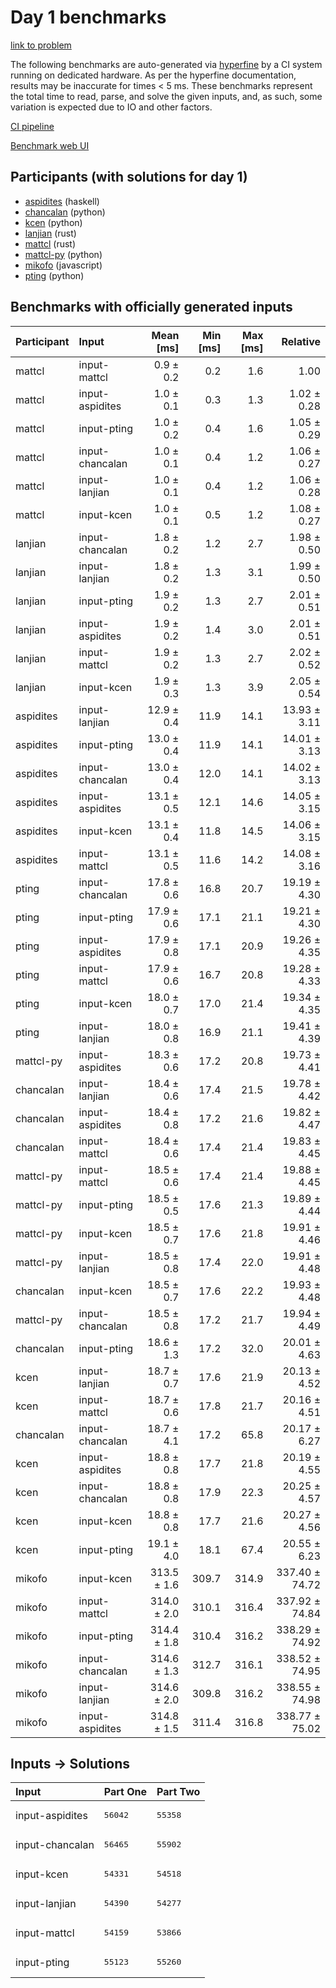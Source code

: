 # Day 1 benchmarks

[link to problem](https://adventofcode.com/2023/day/1)

The following benchmarks are auto-generated via
[hyperfine](https://github.com/sharkdp/hyperfine) by a CI system running on
dedicated hardware. As per the hyperfine documentation, results may be
inaccurate for times < 5 ms. These benchmarks represent the total time to read,
parse, and solve the given inputs, and, as such, some variation is expected due
to IO and other factors.

[CI pipeline](http://ci.papercode.net:8080/teams/main/pipelines/aoc2023)

[Benchmark web UI](https://aoc.ancalagon.black)


## Participants (with solutions for day 1)

- [aspidites](https://github.com/aspidites/aoc2023) (haskell)
- [chancalan](https://github.com/chancalan/aoc2023) (python)
- [kcen](https://github.com/kcen/aoc2023) (python)
- [lanjian](https://github.com/lanjian/aoc-2023) (rust)
- [mattcl](https://github.com/mattcl/aoc2023) (rust)
- [mattcl-py](https://github.com/mattcl/aoc2023-py) (python)
- [mikofo](https://github.com/mikofo/advent-of-code-2023) (javascript)
- [pting](https://github.com/pting/aoc2023) (python)


## Benchmarks with officially generated inputs

| Participant | Input | Mean [ms] | Min [ms] | Max [ms] | Relative |
|:---|:---|---:|---:|---:|---:|
| mattcl | input-mattcl | 0.9 ± 0.2 | 0.2 | 1.6 | 1.00 |
| mattcl | input-aspidites | 1.0 ± 0.1 | 0.3 | 1.3 | 1.02 ± 0.28 |
| mattcl | input-pting | 1.0 ± 0.2 | 0.4 | 1.6 | 1.05 ± 0.29 |
| mattcl | input-chancalan | 1.0 ± 0.1 | 0.4 | 1.2 | 1.06 ± 0.27 |
| mattcl | input-lanjian | 1.0 ± 0.1 | 0.4 | 1.2 | 1.06 ± 0.28 |
| mattcl | input-kcen | 1.0 ± 0.1 | 0.5 | 1.2 | 1.08 ± 0.27 |
| lanjian | input-chancalan | 1.8 ± 0.2 | 1.2 | 2.7 | 1.98 ± 0.50 |
| lanjian | input-lanjian | 1.8 ± 0.2 | 1.3 | 3.1 | 1.99 ± 0.50 |
| lanjian | input-pting | 1.9 ± 0.2 | 1.3 | 2.7 | 2.01 ± 0.51 |
| lanjian | input-aspidites | 1.9 ± 0.2 | 1.4 | 3.0 | 2.01 ± 0.51 |
| lanjian | input-mattcl | 1.9 ± 0.2 | 1.3 | 2.7 | 2.02 ± 0.52 |
| lanjian | input-kcen | 1.9 ± 0.3 | 1.3 | 3.9 | 2.05 ± 0.54 |
| aspidites | input-lanjian | 12.9 ± 0.4 | 11.9 | 14.1 | 13.93 ± 3.11 |
| aspidites | input-pting | 13.0 ± 0.4 | 11.9 | 14.1 | 14.01 ± 3.13 |
| aspidites | input-chancalan | 13.0 ± 0.4 | 12.0 | 14.1 | 14.02 ± 3.13 |
| aspidites | input-aspidites | 13.1 ± 0.5 | 12.1 | 14.6 | 14.05 ± 3.15 |
| aspidites | input-kcen | 13.1 ± 0.4 | 11.8 | 14.5 | 14.06 ± 3.15 |
| aspidites | input-mattcl | 13.1 ± 0.5 | 11.6 | 14.2 | 14.08 ± 3.16 |
| pting | input-chancalan | 17.8 ± 0.6 | 16.8 | 20.7 | 19.19 ± 4.30 |
| pting | input-pting | 17.9 ± 0.6 | 17.1 | 21.1 | 19.21 ± 4.30 |
| pting | input-aspidites | 17.9 ± 0.8 | 17.1 | 20.9 | 19.26 ± 4.35 |
| pting | input-mattcl | 17.9 ± 0.6 | 16.7 | 20.8 | 19.28 ± 4.33 |
| pting | input-kcen | 18.0 ± 0.7 | 17.0 | 21.4 | 19.34 ± 4.35 |
| pting | input-lanjian | 18.0 ± 0.8 | 16.9 | 21.1 | 19.41 ± 4.39 |
| mattcl-py | input-aspidites | 18.3 ± 0.6 | 17.2 | 20.8 | 19.73 ± 4.41 |
| chancalan | input-lanjian | 18.4 ± 0.6 | 17.4 | 21.5 | 19.78 ± 4.42 |
| chancalan | input-aspidites | 18.4 ± 0.8 | 17.2 | 21.6 | 19.82 ± 4.47 |
| chancalan | input-mattcl | 18.4 ± 0.6 | 17.4 | 21.4 | 19.83 ± 4.45 |
| mattcl-py | input-mattcl | 18.5 ± 0.6 | 17.4 | 21.4 | 19.88 ± 4.45 |
| mattcl-py | input-pting | 18.5 ± 0.5 | 17.6 | 21.3 | 19.89 ± 4.44 |
| mattcl-py | input-kcen | 18.5 ± 0.7 | 17.6 | 21.8 | 19.91 ± 4.46 |
| mattcl-py | input-lanjian | 18.5 ± 0.8 | 17.4 | 22.0 | 19.91 ± 4.48 |
| chancalan | input-kcen | 18.5 ± 0.7 | 17.6 | 22.2 | 19.93 ± 4.48 |
| mattcl-py | input-chancalan | 18.5 ± 0.8 | 17.2 | 21.7 | 19.94 ± 4.49 |
| chancalan | input-pting | 18.6 ± 1.3 | 17.2 | 32.0 | 20.01 ± 4.63 |
| kcen | input-lanjian | 18.7 ± 0.7 | 17.6 | 21.9 | 20.13 ± 4.52 |
| kcen | input-mattcl | 18.7 ± 0.6 | 17.8 | 21.7 | 20.16 ± 4.51 |
| chancalan | input-chancalan | 18.7 ± 4.1 | 17.2 | 65.8 | 20.17 ± 6.27 |
| kcen | input-aspidites | 18.8 ± 0.8 | 17.7 | 21.8 | 20.19 ± 4.55 |
| kcen | input-chancalan | 18.8 ± 0.8 | 17.9 | 22.3 | 20.25 ± 4.57 |
| kcen | input-kcen | 18.8 ± 0.8 | 17.7 | 21.6 | 20.27 ± 4.56 |
| kcen | input-pting | 19.1 ± 4.0 | 18.1 | 67.4 | 20.55 ± 6.23 |
| mikofo | input-kcen | 313.5 ± 1.6 | 309.7 | 314.9 | 337.40 ± 74.72 |
| mikofo | input-mattcl | 314.0 ± 2.0 | 310.1 | 316.4 | 337.92 ± 74.84 |
| mikofo | input-pting | 314.4 ± 1.8 | 310.4 | 316.2 | 338.29 ± 74.92 |
| mikofo | input-chancalan | 314.6 ± 1.3 | 312.7 | 316.1 | 338.52 ± 74.95 |
| mikofo | input-lanjian | 314.6 ± 2.0 | 309.8 | 316.2 | 338.55 ± 74.98 |
| mikofo | input-aspidites | 314.8 ± 1.5 | 311.4 | 316.8 | 338.77 ± 75.02 |


## Inputs -> Solutions

| Input | Part One | Part Two |
|:---|:---|:---|
|input-aspidites|<pre>56042</pre>|<pre>55358</pre>|
|input-chancalan|<pre>56465</pre>|<pre>55902</pre>|
|input-kcen|<pre>54331</pre>|<pre>54518</pre>|
|input-lanjian|<pre>54390</pre>|<pre>54277</pre>|
|input-mattcl|<pre>54159</pre>|<pre>53866</pre>|
|input-pting|<pre>55123</pre>|<pre>55260</pre>|